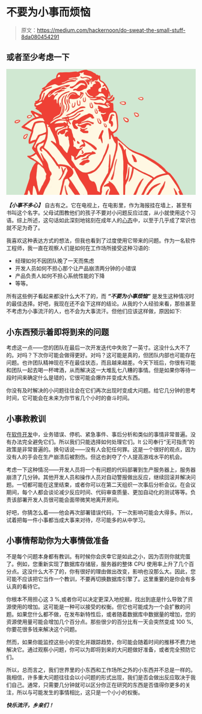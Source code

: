 # 不要为小事而烦恼

> 原文：<https://medium.com/hackernoon/do-sweat-the-small-stuff-8da080454291>

## 或者至少考虑一下

![](img/49150a2857542b0f977896579b5e3f06.png)

***【小事不多心】*** 自古有之。它在电视上，在电影里，作为海报挂在墙上，甚至有书叫这个名字。父母试图教他们的孩子不要对小问题反应过度，从小就使用这个习语。综上所述，这句话如此深刻地铭刻在成年人的[心态](https://hackernoon.com/tagged/mindset)中，以至于几乎成了常识也就不足为奇了。

我喜欢这种表达方式的想法，但我也看到了过度使用它带来的问题。作为一名软件工程师，我一直在观察人们是如何在工作场所接受这种习语的:

*   经理如何不因团队晚了一天而焦虑
*   开发人员如何不担心那个让产品崩溃两分钟的小错误
*   产品负责人如何不担心系统性能的下降
*   等等。

所有这些例子看起来都没什么大不了的，而 ***“不要为小事烦恼”*** 是发生这种情况时的最佳选择。好吧，我现在还不会下这样的结论。从我的个人经验来看，那些甚至不考虑为小事流汗的人，也不会为大事流汗。但他们应该这样做，原因如下:

## 小东西预示着即将到来的问题

考虑这一点——您的团队在最后一次开发迭代中失败了一英寸。这没什么大不了的。对吗？下次你可能会做得更好。对吗？这可能是真的，但团队内部也可能存在问题。也许团队精神现在不在最佳状态，而且越来越差。今天下班后，你很有可能和团队一起去喝一杯啤酒，从而解决这一大堆乱七八糟的事情。但是如果你等待一段时间来确定什么是错的，它很可能会爆炸并变成大东西。

你没有及时解决的小问题往往会在它们再次出现时变成大问题。给它几分钟的思考时间，它可能会在未来为你节省几个小时的奋斗时间。

## 小事教教训

在[软件开发](https://hackernoon.com/tagged/software-development)中，业务错误、停机、紧急事件、事后分析和类似的事情非常普遍。没有办法完全避免它们。所以我们只能选择如何处理它们。It 公司奉行“无可指责”的政策是非常普遍的。换句话说——没有人会犯任何罪。这是一个很好的观点，因为没有人的手会在生产崩溃后被割伤。但这也剥夺了个人提高游戏水平的机会。

考虑一下这种情况——开发人员将一个有问题的代码部署到生产服务器上，服务器崩溃了几分钟。其他开发人员和操作人员对自动警报做出反应，继续回滚并解决问题。一切都可能在这里结束，或者你可以在第二天组织一次事后分析会议。在会议期间，每个人都会谈论减少反应时间、代码审查质量、更加自动化的测试等等。负责该部署开发人员很可能会面带微笑地离开房间。

好吧，你猜怎么着——他会再次部署错误代码，下一次影响可能会大得多。所以，试着把每一件小事都当成大事来对待，尽可能多的从中学习。

## 小事情帮助你为大事情做准备

不是每个问题本身都有教训。有时候你会庆幸它是如此之小，因为否则你就完蛋了。例如，您重新实现了数据库存储层，服务器的整体 CPU 使用率上升了几个百分点。这没什么大不了的，你有很好的理由做出改变，影响也没那么大。因此，您可能不应该把它当作一个教训，不要再切换数据库引擎了。这里重要的是你会有多认真的看待它。

你根本不用担心这 3 %,或者你可以决定更深入地挖掘，找出到底是什么导致了资源使用的增加。这可能是一种可以接受的权衡。但它也可能成为一个会扩散的问题。如果您什么都不做，在发布新特性后，或者随着数据库中数据量的增加，您的资源使用量可能会增加几个百分点。那些很少的百分比有一天会突然变成 100 %,你要花很多钱来解决这个问题。

然而，如果你能监控这些小的变化并跟踪趋势，你可能会随着时间的推移不费力地解决它。通过观察小问题，你可以为即将到来的大问题做好准备，或者完全预防它们。

所以，总而言之，我们世界里的小东西和工作场所之外的小东西并不总是一样的。我相信，许多重大问题往往会以小问题的形式出现，我们是否会做出反应取决于我们自己。通常，只需要几分钟就可以区分你正在研究的东西是否值得你更多的关注，所以与可能发生的事情相比，这只是一个小小的权衡。

***快乐流汗，乡亲们！***